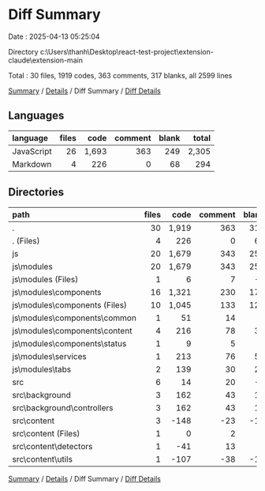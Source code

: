 # Diff Summary

Date : 2025-04-13 05:25:04

Directory c:\\Users\\thanh\\Desktop\\react-test-project\\extension-claude\\extension-main

Total : 30 files,  1919 codes, 363 comments, 317 blanks, all 2599 lines

[Summary](results.md) / [Details](details.md) / Diff Summary / [Diff Details](diff-details.md)

## Languages
| language | files | code | comment | blank | total |
| :--- | ---: | ---: | ---: | ---: | ---: |
| JavaScript | 26 | 1,693 | 363 | 249 | 2,305 |
| Markdown | 4 | 226 | 0 | 68 | 294 |

## Directories
| path | files | code | comment | blank | total |
| :--- | ---: | ---: | ---: | ---: | ---: |
| . | 30 | 1,919 | 363 | 317 | 2,599 |
| . (Files) | 4 | 226 | 0 | 68 | 294 |
| js | 20 | 1,679 | 343 | 250 | 2,272 |
| js\\modules | 20 | 1,679 | 343 | 250 | 2,272 |
| js\\modules (Files) | 1 | 6 | 7 | -1 | 12 |
| js\\modules\\components | 16 | 1,321 | 230 | 170 | 1,721 |
| js\\modules\\components (Files) | 10 | 1,045 | 133 | 126 | 1,304 |
| js\\modules\\components\\common | 1 | 51 | 14 | 9 | 74 |
| js\\modules\\components\\content | 4 | 216 | 78 | 34 | 328 |
| js\\modules\\components\\status | 1 | 9 | 5 | 1 | 15 |
| js\\modules\\services | 1 | 213 | 76 | 52 | 341 |
| js\\modules\\tabs | 2 | 139 | 30 | 29 | 198 |
| src | 6 | 14 | 20 | -1 | 33 |
| src\\background | 3 | 162 | 43 | 17 | 222 |
| src\\background\\controllers | 3 | 162 | 43 | 17 | 222 |
| src\\content | 3 | -148 | -23 | -18 | -189 |
| src\\content (Files) | 1 | 0 | 2 | 1 | 3 |
| src\\content\\detectors | 1 | -41 | 13 | 0 | -28 |
| src\\content\\utils | 1 | -107 | -38 | -19 | -164 |

[Summary](results.md) / [Details](details.md) / Diff Summary / [Diff Details](diff-details.md)